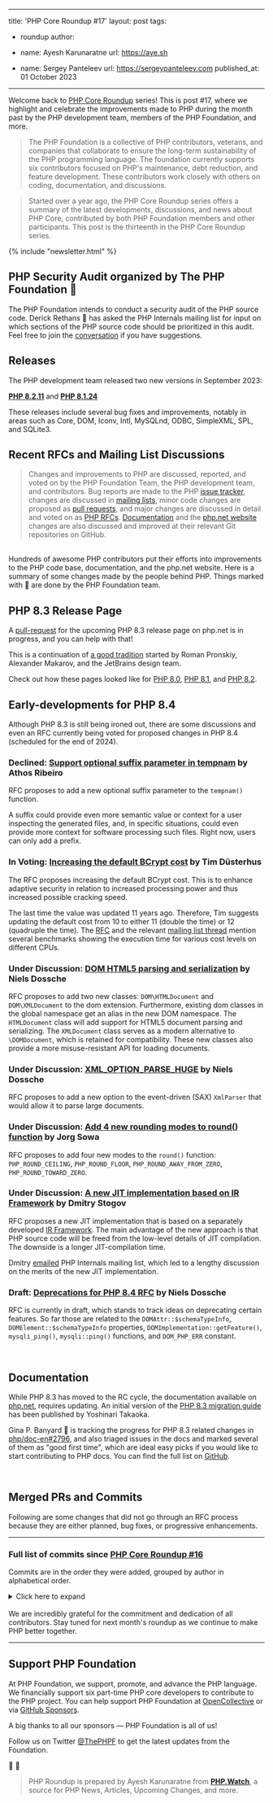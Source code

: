 
---
title: 'PHP Core Roundup #17'
layout: post
tags:
  - roundup
author:
  - name: Ayesh Karunaratne
    url: https://aye.sh
  
  - name: Sergey Panteleev
    url: https://sergeypanteleev.com
published_at: 01 October 2023

---

Welcome back to [PHP Core Roundup](/blog/tag/roundup/) series! This is post #17, where we highlight and celebrate the improvements made to PHP during the month past by the PHP development team, members of the PHP Foundation, and more.

> The PHP Foundation is a collective of PHP contributors, veterans, and companies that collaborate to ensure the long-term sustainability of the PHP programming language. The foundation currently supports six contributors focused on PHP's maintenance, debt reduction, and feature development. These contributors work closely with others on coding, documentation, and discussions.

> Started over a year ago, the PHP Core Roundup series offers a summary of the latest developments, discussions, and news about PHP Core, contributed by both PHP Foundation members and other participants. This post is the thirteenth in the PHP Core Roundup series.

{% include "newsletter.html" %}

## PHP Security Audit organized by The PHP Foundation 💜

The PHP Foundation intends to conduct a security audit of the PHP source code. Derick Rethans 💜 has asked the PHP Internals mailing list for input on which sections of the PHP source code should be prioritized in this audit. Feel free to join the [conversation](https://externals.io/message/121135) if you have suggestions.

## Releases

The PHP development team released two new versions in September 2023:

**[PHP 8.2.11](https://www.php.net/archive/2023.php#2023-09-28-1)** and **[PHP 8.1.24](https://www.php.net/archive/2023.php#2023-09-28-3)**

These releases include several bug fixes and improvements, notably in areas such as Core, DOM, Iconv, Intl, MySQLnd, ODBC, SimpleXML, SPL, and SQLite3.

## Recent RFCs and Mailing List Discussions


> Changes and improvements to PHP are discussed, reported, and voted on by the PHP Foundation Team, the PHP development team, and contributors. Bug reports are made to the PHP [issue tracker](https://github.com/php/php-src/issues), changes are discussed in [mailing lists](https://www.php.net/mailing-lists.php), minor code changes are proposed as [pull requests](https://github.com/php/php-src/issues), and major changes are discussed in detail and voted on as [PHP RFCs](https://wiki.php.net/rfc). [Documentation](https://github.com/php/doc-en/) and the [php.net website](https://github.com/php/web-php) changes are also discussed and improved at their relevant Git repositories on GitHub.

<br>
Hundreds of awesome PHP contributors put their efforts into improvements to the PHP code base, documentation, and the php.net website. Here is a summary of some changes made by the people behind PHP. Things marked with 💜 are done by the PHP Foundation team.

## PHP 8.3 Release Page

A [pull-request](https://github.com/php/web-php/pull/807) for the upcoming PHP 8.3 release page on php.net is in progress, and you can help with that!

This is a continuation of [a good tradition](https://externals.io/message/112026) started by Roman Pronskiy, Alexander Makarov, and the JetBrains design team.

Check out how these pages looked like for [PHP 8.0](https://www.php.net/releases/8.0/en.php), [PHP 8.1](https://www.php.net/releases/8.1/en.php), and [PHP 8.2](https://www.php.net/releases/8.2/en.php).

## Early-developments for PHP 8.4

Although PHP 8.3 is still being ironed out, there are some discussions and even an RFC currently being voted for proposed changes in PHP 8.4 (scheduled for the end of 2024).

### Declined: [Support optional suffix parameter in tempnam](https://wiki.php.net/rfc/tempnam-suffix-v2) by Athos Ribeiro

RFC proposes to add a new optional suffix parameter to the `tempnam()` function.

A suffix could provide even more semantic value or context for a user inspecting the generated files, and, in specific situations, could even provide more context for software processing such files. Right now, users can only add a prefix.

### In Voting: [Increasing the default BCrypt cost](https://wiki.php.net/rfc/bcrypt_cost_2023) by Tim Düsterhus

The RFC proposes increasing the default BCrypt cost. This is to enhance adaptive security in relation to increased processing power and thus increased possible cracking speed. 

The last time the value was updated 11 years ago. Therefore, Tim suggests updating the default cost from 10 to either 11 (double the time) or 12 (quadruple the time). The [RFC](https://wiki.php.net/rfc/bcrypt_cost_2023) and the relevant [mailing list thread](https://externals.io/message/121004) mention several benchmarks showing the execution time for various cost levels on different CPUs.

### Under Discussion: [DOM HTML5 parsing and serialization](https://wiki.php.net/rfc/domdocument_html5_parser) by Niels Dossche

RFC proposes to add two new classes: `DOM\HTMLDocument` and `DOM\XMLDocument` to the dom extension. Furthermore, existing dom classes in the global namespace get an alias in the new DOM namespace. The `HTMLDocument` class will add support for HTML5 document parsing and serializing. The `XMLDocument` class serves as a modern alternative to `\DOMDocument`, which is retained for compatibility. These new classes also provide a more misuse-resistant API for loading documents.

### Under Discussion: [XML_OPTION_PARSE_HUGE](https://wiki.php.net/rfc/xml_option_parse_huge) by Niels Dossche

RFC proposes to add a new option to the event-driven (SAX) `XmlParser` that would allow it to parse large documents.

### Under Discussion: [Add 4 new rounding modes to round() function](https://wiki.php.net/rfc/new_rounding_modes_to_round_function) by Jorg Sowa

RFC proposes to add four new modes to the `round()` function: `PHP_ROUND_CEILING`, `PHP_ROUND_FLOOR`, `PHP_ROUND_AWAY_FROM_ZERO`, `PHP_ROUND_TOWARD_ZERO`.

### Under Discussion: [A new JIT implementation based on IR Framework](https://wiki.php.net/rfc/jit-ir) by Dmitry Stogov

RFC proposes a new JIT implementation that is based on a separately developed [IR Framework](https://github.com/dstogov/ir). The main advantage of the new approach is that PHP source code will be freed from the low-level details of JIT compilation. The downside is a longer JIT-compilation time.

Dmitry [emailed](https://externals.io/message/121038) PHP Internals mailing list, which led to a lengthy discussion on the merits of the new JIT implementation.

### Draft: [Deprecations for PHP 8.4 RFC](https://wiki.php.net/rfc/deprecations_php_8_4) by Niels Dossche

RFC is currently in draft, which stands to track ideas on deprecating certain features. So far those are related to the `DOMAttr::$schemaTypeInfo`, `DOMElement::$schemaTypeInfo` properties, `DOMImplementation::getFeature()`, `mysqli_ping()`, `mysqli::ping()` functions, and `DOM_PHP_ERR` constant.

<br>

## Documentation

While PHP 8.3 has moved to the RC cycle, the documentation available on [php.net](https://php.net), requires updating. An initial version of the [PHP 8.3 migration guide](https://www.php.net/manual/en/migration83.php) has been published by Yoshinari Takaoka.

Gina P. Banyard 💜 is tracking the progress for PHP 8.3 related changes in [php/doc-en#2796](https://github.com/php/doc-en/issues/2796), and also triaged issues in the docs and marked several of them as "good first time", which are ideal easy picks if you would like to start contributing to PHP docs. You can find the full list on [GitHub](https://github.com/php/doc-en/issues?q=is%3Aopen+is%3Aissue+label%3A%22good+first+issue%22).

<br>

## Merged PRs and Commits

Following are some changes that did not go through an RFC process because they are either planned, bug fixes, or progressive enhancements.
 
---

### Full list of commits  since [PHP Core Roundup #16](/blog/2023/09/01/php-core-roundup-16/)

Commits are in the order they were added, grouped by author in alphabetical order.

<details markdown="1">
  <summary>Click here to expand</summary>

### Alex Dowad
 - `PHP_HAVE_BUILTIN_USUB_OVERFLOW` macro is defined even if __builtin_usub_overflow not available in [50ca24251d](https://github.com/php/php-src/commit/50ca24251d)


### Calvin Buckley
 - ODBC unit tests shouldn&#039;t override odbc.ini location in [a648d39297](https://github.com/php/php-src/commit/a648d39297)
 - Fix persistent procedural ODBC connections not getting closed in [5a2b251610](https://github.com/php/php-src/commit/5a2b251610)
 - Fix memory leak with failed SQLPrepare in [a022ec53bd](https://github.com/php/php-src/commit/a022ec53bd)


### David Carlier
 - zend call stack support for haiku w/o using posix pthread api but the in [GH-12103](https://github.com/php/php-src/pull/12103)
 - Fix [GH-12190](https://github.com/php/php-src/issues/12190): `stream_context_create` with address and port at 0 in [d65c80031a](https://github.com/php/php-src/commit/d65c80031a)
 - Fix [GH-12282](https://github.com/php/php-src/issues/12282): `IntlDateFormatter::construct` should throw an exception is the locale field has an invalid value in [a80db7b52a](https://github.com/php/php-src/commit/a80db7b52a)
 - `ext/intl`: expose dateformat UDAT_PATTERN constant in [f6fae19a10](https://github.com/php/php-src/commit/f6fae19a10)
 - Fix [GH-12243](https://github.com/php/php-src/issues/12243), segfault on `IntlDateFormatter::construct` with dateType set to UDAT_PATTERN but not timeType in [84c4336aa3](https://github.com/php/php-src/commit/84c4336aa3)
 - `zend_call_stack_get` implementation for NetBSD in [aef5225394](https://github.com/php/php-src/commit/aef5225394)


### divinity76
 - random: Perform fewer iterations if SKIP_SLOW_TESTS is set in [GH-12279](https://github.com/php/php-src/pull/12279)
 - support running testsuite with negative niceness in [GH-11481](https://github.com/php/php-src/pull/11481)


### Dmitry Stogov
 - Fixed tracing JIT support for CALLABLE_CONVERT in [GH-12156](https://github.com/php/php-src/pull/12156)
 - Fix ws in [3ffa1c4c3e](https://github.com/php/php-src/commit/3ffa1c4c3e)
 - Fixed tracing jit for BIND_INIT_STATIC_OR_JMP in [95edb50b58](https://github.com/php/php-src/commit/95edb50b58)
 - Fixed uninitialized EX(opline) access (possible Zend/tests/gh12073.phpt crash) in [f1f608bf53](https://github.com/php/php-src/commit/f1f608bf53)
 - Use version of PHP SDK binary tools that uses PHP downloads in [b7af61a154](https://github.com/php/php-src/commit/b7af61a154)


### Florian Sowade
 - Fix [GH-12207](https://github.com/php/php-src/issues/12207) memory leak of doc blocks of static properties in [910f579f14](https://github.com/php/php-src/commit/910f579f14)


### Gina Peter Banyard 💜
 - `ext/mysqli`: Work on making tests parallizable in [GH-11814](https://github.com/php/php-src/pull/11814)
 - `ext/pcntl`: Remove useless call to `zend_get_callable_name()` in [GH-12241](https://github.com/php/php-src/pull/12241)
 - Fixed oss-fuzz [#62294](https://bugs.php.net/bug.php?id=62294): Unsetting variable after ++/-- on string variable warning in [0b614a6c2b](https://github.com/php/php-src/commit/0b614a6c2b)
 - Zend: Remove dependency on `zend.h` for certain headers in [GH-12166](https://github.com/php/php-src/pull/12166)
 - streams: Checking if a stream is castable should not emit warnings for user defined streams in [d68073c23b](https://github.com/php/php-src/commit/d68073c23b)
 - `ext/pdo`: Refactor `pdo_stmt_construct()` to use newer FCI/FCC API in [GH-12142](https://github.com/php/php-src/pull/12142)
 - Fix OSS Fuzz [#61865](https://bugs.php.net/bug.php?id=61865): Undef variable in ++/-- for declared property that is unset in error handler in [8a392eddf9](https://github.com/php/php-src/commit/8a392eddf9)
 - Fixed bug [GH-12020](https://github.com/php/php-src/issues/12020): `intl_get_error_message()` broken after `MessageFormatter::formatMessage()` fails in [a579fa807c](https://github.com/php/php-src/commit/a579fa807c)
 - Add tests for oss-fuzz-61469: Undef dynamic property in ++/-- unset in error handler in [013bb5769b](https://github.com/php/php-src/commit/013bb5769b)


### Graham Campbell
 - Removed incorrect news items for things already in 8.3.x or earlier in [58b8393cce](https://github.com/php/php-src/commit/58b8393cce)


### Ilija Tovilo 💜
 - Use autoconf for recognizing __builtin_unreachable() in [GH-12266](https://github.com/php/php-src/pull/12266)
 - Fix getpriority test with negative return value in [181598d403](https://github.com/php/php-src/commit/181598d403)
 - Use __builtin_unreachable() directly in `ZEND_UNREACHABLE` in [37ce7199f2](https://github.com/php/php-src/commit/37ce7199f2)
 - Move static property check to assert in [GH-12239](https://github.com/php/php-src/pull/12239)
 - Upgrade to macOS 12 in CI in [55ed7690f4](https://github.com/php/php-src/commit/55ed7690f4)
 - Upload callgrind profile to GA in [GH-12212](https://github.com/php/php-src/pull/12212)
 - Fix filter_var with callback and explicit REQUIRE_SCALAR in [c2fb10d2d2](https://github.com/php/php-src/commit/c2fb10d2d2)
 - Use `zend_error_noreturn` for E_ERROR consistently in [692cea5cbc](https://github.com/php/php-src/commit/692cea5cbc)
 - Fix noreturn with warning that should be an error in [2227fefa17](https://github.com/php/php-src/commit/2227fefa17)
 - Improve invalid cpp modifier message in [011071a3b3](https://github.com/php/php-src/commit/011071a3b3)
 - Fix `zend_separate_if_call_and_write` for FUNC_ARGs in [748adf18fc](https://github.com/php/php-src/commit/748adf18fc)
 - Revert &quot;Skip profiling of sqlite3_step&quot; in [3fb09940fc](https://github.com/php/php-src/commit/3fb09940fc)
 - Skip profiling of sqlite3_step in [bb31a75321](https://github.com/php/php-src/commit/bb31a75321)
 - Revert [479e6593](https://github.com/php/php-src/commit/479e65933154f1da92e6a820000e3bd3b2392874) in [3433dab5f7](https://github.com/php/php-src/commit/3433dab5f7)
 - Fix freeing of incompletely initialized closures in [af2110e664](https://github.com/php/php-src/commit/af2110e664)
 - `xfail` mbstring test on Windows 32-bit in [6b74f1f745](https://github.com/php/php-src/commit/6b74f1f745)
 - Fix master branch check in find-target-branch.bat in [9ce9c11ee8](https://github.com/php/php-src/commit/9ce9c11ee8)
 - Include branch in benchmarking information in [ee6f9e294c](https://github.com/php/php-src/commit/ee6f9e294c)


### Jakub Zelenka 💜
 - Prepare NEWS for PHP 8.3.0RC4 in [517411d2fb](https://github.com/php/php-src/commit/517411d2fb)
 - Reduce impact of stream file path check in filestat in [5e8c992c78](https://github.com/php/php-src/commit/5e8c992c78)
 - Fix [GH-12151](https://github.com/php/php-src/issues/12151): str_getcsv ending with escape zero segfualt in [64ebadcac5](https://github.com/php/php-src/commit/64ebadcac5)
 - Use version of PHP SDK binary tools that uses PHP downloads in [GH-12085](https://github.com/php/php-src/pull/12085)


### ju1ius
 - Prevents double call to internal iterator rewind handler in [da7a66d647](https://github.com/php/php-src/commit/da7a66d647)
 - adds failing test case for [GH-12060](https://github.com/php/php-src/issues/12060) in [9658d9ada4](https://github.com/php/php-src/commit/9658d9ada4)


### Kamil Tekiela
 - Remove MySQL 4.1 checks in [83738fc9a4](https://github.com/php/php-src/commit/83738fc9a4)
 - Improve mysqli_character_set_name tests in [5f6bf3edd6](https://github.com/php/php-src/commit/5f6bf3edd6)


### Levi Morrison
 - Set func pointer to null in Closure __invoke in [GH-12275](https://github.com/php/php-src/pull/12275)


### Lewis Cowles
 - ci: more verbose output in [GH-12264](https://github.com/php/php-src/pull/12264)


### Max Semenik
 - Fix [GH-12186](https://github.com/php/php-src/issues/12186): segfault copying/cloning a finalized HashContext in [10f5a06d3c](https://github.com/php/php-src/commit/10f5a06d3c)


### Máté Kocsis 💜
 - Fix predefined constant page synchonization in [cc2a68e588](https://github.com/php/php-src/commit/cc2a68e588)
 - Fix [GH-12123](https://github.com/php/php-src/issues/12123) Make _ZEND_TYPE_PREFIX apply only for MSVC in [45c7e3b06b](https://github.com/php/php-src/commit/45c7e3b06b)
 - Fix type of the `PHP_FLOAT_DIG` constant in [58657ff26a](https://github.com/php/php-src/commit/58657ff26a)
 - Fix type of the `PHP_FLOAT_DIG` constant in [2fad7cdd60](https://github.com/php/php-src/commit/2fad7cdd60)
 - Improve detection of predefined constants in [2cb4d00693](https://github.com/php/php-src/commit/2cb4d00693)
 - Add support for verifying and syncronizing predefined constants with the manual in [0363dbfef4](https://github.com/php/php-src/commit/0363dbfef4)
 - Align class name detection to the new class synopsis format in [c5fb8b6a6b](https://github.com/php/php-src/commit/c5fb8b6a6b)


### Niels Dossche
 - Revert &quot;Fix [GH-10008](https://github.com/php/php-src/issues/10008): Narrowing occurred during type inference of `ZEND_ADD_ARRAY_ELEMENT`&quot; in [643c4ba417](https://github.com/php/php-src/commit/643c4ba417)
 - Fix compile error with -Werror=incompatible-function-pointer-types and old libxml2 in [df89409aba](https://github.com/php/php-src/commit/df89409aba)
 - Fix [GH-10008](https://github.com/php/php-src/issues/10008): Narrowing occurred during type inference of `ZEND_ADD_ARRAY_ELEMENT` in [e72fc12058](https://github.com/php/php-src/commit/e72fc12058)
 - Fix type error on `XSLTProcessor::transformToDoc` return value with SimpleXML in [2a7f23e9b9](https://github.com/php/php-src/commit/2a7f23e9b9)
 - Restore old namespace reconciliation behaviour in [e127f87114](https://github.com/php/php-src/commit/e127f87114)
 - Fix [GH-11997](https://github.com/php/php-src/issues/11997): ctype_alnum 5 times slower in PHP 8.1 or greater in [07811b6390](https://github.com/php/php-src/commit/07811b6390)
 - Fix [GH-12297](https://github.com/php/php-src/issues/12297): PHP Startup: Invalid library (maybe not a PHP library) &#039;mysqlnd.so&#039; in Unknown on line in [14fc3d1566](https://github.com/php/php-src/commit/14fc3d1566)
 - Fix [GH-12167](https://github.com/php/php-src/issues/12167) and [GH-12169](https://github.com/php/php-src/issues/12169): Unable to get comment or processing instruction contents in SimpleXML in [82a84d0b7b](https://github.com/php/php-src/commit/82a84d0b7b)
 - Make sure core module has number 0 in [GH-12272](https://github.com/php/php-src/pull/12272)
 - Extend C14N fast path to HTML documents too in [GH-12293](https://github.com/php/php-src/pull/12293)
 - Remove unnecessary libxml2 version checks in [6a7b96529b](https://github.com/php/php-src/commit/6a7b96529b)
 - Add additional test for special cases for C14N in [916dedf7d7](https://github.com/php/php-src/commit/916dedf7d7)
 - Remove unnecessary invalidation in [554f659602](https://github.com/php/php-src/commit/554f659602)
 - Implement [#53655](https://bugs.php.net/bug.php?id=53655): Improve speed of DOMNode::C14N() on large XML documents in [5d68d61943](https://github.com/php/php-src/commit/5d68d61943)
 - Fix memory leak when calling `xml_parse_into_struct()` twice in [30f26b587a](https://github.com/php/php-src/commit/30f26b587a)
 - Fix return type of stub of `xml_parse_into_struct()` in [b1d9a8d321](https://github.com/php/php-src/commit/b1d9a8d321)
 - Fix [GH-12215](https://github.com/php/php-src/issues/12215): Module entry being overwritten causes type errors in `ext/dom` (PHP 8.4) in [8a812c3fda](https://github.com/php/php-src/commit/8a812c3fda)
 - Fix [GH-12215](https://github.com/php/php-src/issues/12215): Module entry being overwritten causes type errors in `ext/dom` (&lt;= PHP 8.3) in [da6097ffc8](https://github.com/php/php-src/commit/da6097ffc8)
 - Fix bug [#55098](https://bugs.php.net/bug.php?id=55098): SimpleXML iteration produces infinite loop in [1a4e401bf0](https://github.com/php/php-src/commit/1a4e401bf0)
 - Fix [GH-11956](https://github.com/php/php-src/issues/11956): PCRE regular expressions with JIT enabled gives different result in [d61efdfe97](https://github.com/php/php-src/commit/d61efdfe97)
 - Fix [GH-12208](https://github.com/php/php-src/issues/12208): SimpleXML infinite loop when a cast is used inside a foreach in [486276f0f9](https://github.com/php/php-src/commit/486276f0f9)
 - Simplify `php_sxe_count_elements_helper()` by using non-destructive iterator reset in [8f9626c0f7](https://github.com/php/php-src/commit/8f9626c0f7)
 - Add a test case for iterator and empty &amp; var_dump interactions in [fe98a16af7](https://github.com/php/php-src/commit/fe98a16af7)
 - Use `php_sxe_reset_iterator_no_clear_iter_data()` to avoid having to store and restore iterator data in [550ec29821](https://github.com/php/php-src/commit/550ec29821)
 - Remove unnecessary _IS_BOOL case in [GH-12230](https://github.com/php/php-src/pull/12230)
 - Fix [GH-12223](https://github.com/php/php-src/issues/12223): Entity reference produces infinite loop in var_dump/print_r in [39a9e561f9](https://github.com/php/php-src/commit/39a9e561f9)
 - Fix [GH-12192](https://github.com/php/php-src/issues/12192): SimpleXML infinite loop when getName() is called within foreach in [4d888cf53f](https://github.com/php/php-src/commit/4d888cf53f)
 - Simplify node check in simplexml in [0fee720173](https://github.com/php/php-src/commit/0fee720173)
 - Fix [GH-12170](https://github.com/php/php-src/issues/12170): Can&#039;t use xpath with comments in SimpleXML in [747335f100](https://github.com/php/php-src/commit/747335f100)
 - Small optimization in `php_sxe_get_first_node()` by avoiding unwrapping iterator data in [GH-12194](https://github.com/php/php-src/pull/12194)
 - Fix [#52751](https://bugs.php.net/bug.php?id=52751): XPath processing-`instruction()` function is not supported in [107443b311](https://github.com/php/php-src/commit/107443b311)
 - Deduplicate ParentNode and ChildNode interface implementations using @implementation-alias in [f2fede56c8](https://github.com/php/php-src/commit/f2fede56c8)
 - Remove useless SKIP_TEXT() invokes in [GH-12164](https://github.com/php/php-src/pull/12164)
 - Preallocate result array size in simplexml xpath in [d18bab5562](https://github.com/php/php-src/commit/d18bab5562)
 - Remove obsolete libxml2 code in [0ea268b51a](https://github.com/php/php-src/commit/0ea268b51a)
 - Use `zend_get_gc_buffer_add_fcc()` in [49980ee89d](https://github.com/php/php-src/commit/49980ee89d)
 - Fix build with sqlite3 gc and fci/fcc api in [1d59b37742](https://github.com/php/php-src/commit/1d59b37742)
 - Fix [GH-11878](https://github.com/php/php-src/issues/11878): SQLite3 callback functions cause a memory leak with a callable array in [07a9d2fb32](https://github.com/php/php-src/commit/07a9d2fb32)
 - Add `DOMNode::compareDocumentPosition()` in [GH-12146](https://github.com/php/php-src/pull/12146)
 - Replace always-false attribute type check with assertion in [8c2c69494e](https://github.com/php/php-src/commit/8c2c69494e)
 - Update bundled pcre2 to 10.42 in [c4e8f652c5](https://github.com/php/php-src/commit/c4e8f652c5)
 - Remove DOM_NO_ARGS() and DOM_NOT_IMPLEMENTED() in [GH-12147](https://github.com/php/php-src/pull/12147)
 - Tweak behaviour of dynamic properties wrt error handlers in [eee1617f38](https://github.com/php/php-src/commit/eee1617f38)
 - Use `zend_result` as return for properties in `ext/dom` in [GH-12113](https://github.com/php/php-src/pull/12113)
 - Preallocate result array size in xpath in [GH-12105](https://github.com/php/php-src/pull/12105)
 - Add XPath tests for basic types in [7be47953a3](https://github.com/php/php-src/commit/7be47953a3)
 - Add XPath test with a context node in [07c688f224](https://github.com/php/php-src/commit/07c688f224)


### Peter Kokot
 - Remove _IO_cookie_io_functions_t in favor of cookie_io_functions_t in [abed8b8e41](https://github.com/php/php-src/commit/abed8b8e41)
 - Fix too many arguments in FPM ACL compile check in [GH-12242](https://github.com/php/php-src/pull/12242)
 - Remove unused `--with-zlib-dir` configure option in [a8e1b1018d](https://github.com/php/php-src/commit/a8e1b1018d)
 - Remove unneeded `zend_language_parser.h` patch in [GH-12178](https://github.com/php/php-src/pull/12178)


### Remi Collet
 - Fix port conflict 64324 used in `bug51056.phpt` in [80266f80d4](https://github.com/php/php-src/commit/80266f80d4)
 - zip: add new test for dynamic files in [57123ee489](https://github.com/php/php-src/commit/57123ee489)
 - also display PHP version in phpize in [c3c4b5356a](https://github.com/php/php-src/commit/c3c4b5356a)
 - ensure displays_errors is off (default) in [1f2cfd8009](https://github.com/php/php-src/commit/1f2cfd8009)


### Thomas Hurst
 - Fix [GH-12273](https://github.com/php/php-src/issues/12273) - configure __builtin_cpu_init() check in [66a33dbdce](https://github.com/php/php-src/commit/66a33dbdce)
 - Fix [GH-12273](https://github.com/php/php-src/issues/12273) - configure __builtin_cpu_init() check in [d93800ec0f](https://github.com/php/php-src/commit/d93800ec0f)


### Tim Düsterhus
 - abs: Make `value == ZEND_LONG_MIN` an unexpected branch in [9e66bc9b97](https://github.com/php/php-src/commit/9e66bc9b97)
 - round: Make `fractional == 0.5` an unexpected branch in [865535267b](https://github.com/php/php-src/commit/865535267b)
 - Unify type juggling in `math.c` in [GH-12286](https://github.com/php/php-src/pull/12286)
 - UPGRADING: Move the validation of the rounding mode to Backward Incompatible Changes in [659c06d4c9](https://github.com/php/php-src/commit/659c06d4c9)
 - `round()`: Validate the rounding mode in [GH-12252](https://github.com/php/php-src/pull/12252)
 - Reimplement `php_round_helper()` using `modf()` in [GH-12220](https://github.com/php/php-src/pull/12220)
 - Fix #[Override] on traits overriding a parent method without a matching interface in [GH-12205](https://github.com/php/php-src/pull/12205)
 - Show the integer size in `phpinfo()` in [GH-12201](https://github.com/php/php-src/pull/12201)
 - Add abstract __construct() test for #[\Override] (024.phpt) in [0e9d658dd2](https://github.com/php/php-src/commit/0e9d658dd2)
 - Update GitHub Action workflows to `actions/checkout@v4` (8.3+) in [99cd81cd0a](https://github.com/php/php-src/commit/99cd81cd0a)
 - Update GitHub Action workflows to `actions/checkout@v4` in [45e60e585e](https://github.com/php/php-src/commit/45e60e585e)


### twosee
 - Fix `socket_export_stream()` with wrong protocol in [b5da98b972](https://github.com/php/php-src/commit/b5da98b972)

</details>
<br>
We are incredibly grateful for the commitment and dedication of all contributors. Stay tuned for next month's roundup as we continue to make PHP better together.

<br>

---

## Support PHP Foundation

At PHP Foundation, we support, promote, and advance the PHP language. We financially support six part-time PHP core developers to contribute to the PHP project. You can help support PHP Foundation at [OpenCollective](https://opencollective.com/phpfoundation) or via [GitHub Sponsors](https://github.com/sponsors/ThePHPF).

A big thanks to all our sponsors — PHP Foundation is all of us!

Follow us on Twitter [@ThePHPF](https://twitter.com/thephpf) to get the latest updates from the Foundation.

💜️ 🐘

> PHP Roundup is prepared by Ayesh Karunaratne from **[PHP.Watch](https://php.watch)**, a source for PHP News, Articles, Upcoming Changes, and more. 



